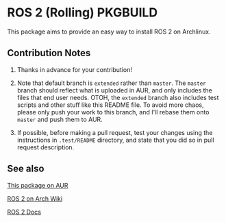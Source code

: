 # ROS 2 (Rolling) PKGBUILD

This package aims to provide an easy way to install ROS 2 on Archlinux.

## Contribution Notes

1. Thanks in advance for your contribution!

2. Note that default branch is `extended` rather than  `master`. The 
`master` branch should reflect what is uploaded in AUR, and only 
includes the files that end user needs. OTOH, the `extended` branch 
also includes test scripts and other stuff like this README file. To avoid 
more chaos, please only push your work to this branch, and I'll rebase 
them onto `master` and push them to AUR.

3. If possible, before making a pull request, test your changes using 
the instructions in `.test/README` directory, and state that you did so 
in pull request description.

## See also

[This package on AUR](https://aur.archlinux.org/packages/ros2-rolling/)

[ROS 2 on Arch Wiki](https://wiki.archlinux.org/index.php/ROS)

[ROS 2 Docs](https://docs.ros.org/en/rolling)
